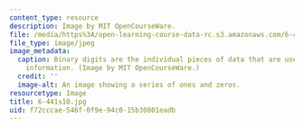 ```yaml
---
content_type: resource
description: Image by MIT OpenCourseWare.
file: /media/https%3A/open-learning-course-data-rc.s3.amazonaws.com/6-441-information-theory-spring-2010/f72cccae546f0f9e94c015b30801eadb_6-441s10.jpg
file_type: image/jpeg
image_metadata:
  caption: Binary digits are the individual pieces of data that are used to represent
    information. (Image by MIT OpenCourseWare.)
  credit: ''
  image-alt: An image showing a series of ones and zeros.
resourcetype: Image
title: 6-441s10.jpg
uid: f72cccae-546f-0f9e-94c0-15b30801eadb
---
```

